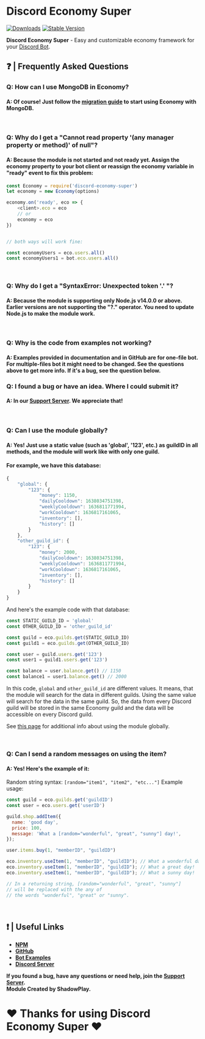 # Discord Economy Super

[![Downloads](https://img.shields.io/npm/dt/discord-economy-super?style=for-the-badge)](https://www.npmjs.com/package/discord-economy-super)
[![Stable Version](https://img.shields.io/npm/v/discord-economy-super?style=for-the-badge)](https://www.npmjs.com/package/discord-economy-super)

<b>Discord Economy Super</b> - Easy and customizable economy framework for your [Discord Bot](https://discord.js.org/#/).

## ❓ | Frequently Asked Questions

### **Q:** How can I use MongoDB in Economy?

#### **A:** Of course! Just follow the [migration guide](https://des-docs.js.org/#/docs/main/1.6.5/general/migrating-to-mongo) to start using Economy with MongoDB.

<br>

### **Q:** Why do I get a "Cannot read property '(any manager property or method)' of null"?

#### **A:** Because the module is not started and not ready yet. Assign the economy property to your bot client or reassign the economy variable in "ready" event to fix this problem:

```js
const Economy = require('discord-economy-super')
let economy = new Economy(options)

economy.on('ready', eco => {
    <client>.eco = eco
	// or
	economy = eco
})


// both ways will work fine:

const economyUsers = eco.users.all()
const economyUsers1 = bot.eco.users.all()
```

<br>

### **Q:** Why do I get a "SyntaxError: Unexpected token '.' "?

#### **A:** Because the module is supporting only Node.js v14.0.0 or above. Earlier versions are not supporting the "?." operator. You need to update Node.js to make the module work.

<br>

### **Q:** Why is the code from examples not working?

#### **A:** Examples provided in documentation and in GitHub are for one-file bot. For multiple-files bot it might need to be changed. See the questions above to get more info. If it's a bug, see the question below.

### **Q:** I found a bug or have an idea. Where I could submit it?

#### **A:** In our [Support Server](https://discord.gg/4pWKq8vUnb). We appreciate that!

<br>

### **Q:** Can I use the module globally?

#### **A:** Yes! Just use a static value (such as 'global', '123', etc.) as guildID in all methods, and the module will work like with only one guild. 
#### For example, we have this database: 

```js
{
    "global": {
	    "123": {
		    "money": 1150,
		    "dailyCooldown": 1638034751398,
		    "weeklyCooldown": 1636811771994,
		    "workCooldown": 1636817161065,
		    "inventory": [],
		    "history": []
	    }
    },
	"other_guild_id": {
		"123": {
			"money": 2000,
			"dailyCooldown": 1638034751398,
			"weeklyCooldown": 1636811771994,
			"workCooldown": 1636817161065,
			"inventory": [],
			"history": []
		}
	}
}
```

And here's the example code with that database:
```js
const STATIC_GUILD_ID = 'global'
const OTHER_GUILD_ID = 'other_guild_id'

const guild = eco.guilds.get(STATIC_GUILD_ID)
const guild1 = eco.guilds.get(OTHER_GUILD_ID)

const user = guild.users.get('123')
const user1 = guild1.users.get('123')

const balance = user.balance.get() // 1150
const balance1 = user1.balance.get() // 2000
```
In this code, `global` and `other_guild_id` are different values. It means, that the module will search for the data in different guilds. Using the same value will search for the data in the same guild. So, the data from every Discord guild will be stored in the same Economy guild and the data will be accessible on every Discord guild.

See [this page](https://des-docs.js.org/#/docs/main/1.6.5/general/global) for additional info about using the module globally.

<br>

### **Q:** Can I send a random messages on using the item?

#### **A:** Yes! Here's the example of it:

Random string syntax: `[random="item1", "item2", "etc..."]`
Example usage:

```js
const guild = eco.guilds.get('guildID')
const user = eco.users.get('userID')

guild.shop.addItem({
  name: 'good day',
  price: 100,
  message: 'What a [random="wonderful", "great", "sunny"] day!',
});

user.items.buy(1, "memberID", "guildID")

eco.inventory.useItem(1, "memberID", "guildID"); // What a wonderful day!
eco.inventory.useItem(1, "memberID", "guildID"); // What a great day!
eco.inventory.useItem(1, "memberID", "guildID"); // What a sunny day!

// In a returning string, [random="wonderful", "great", "sunny"]
// will be replaced with the any of
// the words "wonderful", "great" or "sunny".
```

<br>

## ❗ | Useful Links

<ul>
<li><b><a href = "https://www.npmjs.com/package/discord-economy-super">NPM</a></b></li>
<li><b><a href = "https://github.com/shadowplay1/discord-economy-super">GitHub</a></b></li>
<li><b><a href = "https://github.com/shadowplay1/discord-economy-super/tree/main/examples">Bot Examples</a></b></li>
<li><b><a href = "https://discord.gg/4pWKq8vUnb">Discord Server</a></b></li>
</ul>
<b>If you found a bug, have any questions or need help, join the <a href = "https://discord.gg/4pWKq8vUnb">Support Server</a>.</b>
<br>
<b>Module Created by ShadowPlay.</b>

# ❤️ Thanks for using Discord Economy Super ❤️
